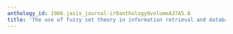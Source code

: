 ```yaml
---
anthology_id: 1986.jasis_journal-ir0anthology0volumeA37A5.8
title: 'The use of fuzzy set theory in information retrieval and databases: A survey'
---
```

